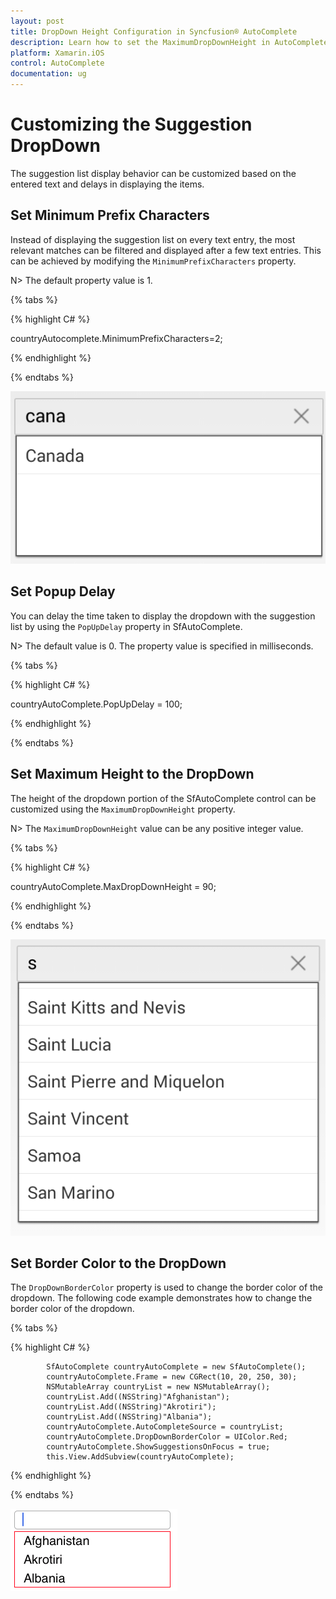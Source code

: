 ```yaml
---
layout: post
title: DropDown Height Configuration in Syncfusion® AutoComplete
description: Learn how to set the MaximumDropDownHeight in AutoComplete control to customize the dropdown suggestion display.
platform: Xamarin.iOS
control: AutoComplete
documentation: ug
---
```


# Customizing the Suggestion DropDown

The suggestion list display behavior can be customized based on the entered text and delays in displaying the items.

## Set Minimum Prefix Characters

Instead of displaying the suggestion list on every text entry, the most relevant matches can be filtered and displayed after a few text entries. This can be achieved by modifying the `MinimumPrefixCharacters` property.

N> The default property value is 1.

{% tabs %}

{% highlight C# %}

countryAutocomplete.MinimumPrefixCharacters=2;

{% endhighlight %}

{% endtabs %}

![Minimum prefix character](images/minimumprefixcharacter.png)


## Set Popup Delay

You can delay the time taken to display the dropdown with the suggestion list by using the `PopUpDelay` property in SfAutoComplete.

N> The default value is 0. The property value is specified in milliseconds.

{% tabs %}

{% highlight C# %}

countryAutoComplete.PopUpDelay = 100;

{% endhighlight %}

{% endtabs %}


## Set Maximum Height to the DropDown

The height of the dropdown portion of the SfAutoComplete control can be customized using the `MaximumDropDownHeight` property.

N> The `MaximumDropDownHeight` value can be any positive integer value.

{% tabs %}

{% highlight C# %}

countryAutoComplete.MaxDropDownHeight = 90;

{% endhighlight %}

{% endtabs %}

![Maximum drop down height](images/maximumdropdownheight.png)

## Set Border Color to the DropDown

The `DropDownBorderColor` property is used to change the border color of the dropdown. The following code example demonstrates how to change the border color of the dropdown.

{% tabs %}

{% highlight C# %}

            SfAutoComplete countryAutoComplete = new SfAutoComplete();
            countryAutoComplete.Frame = new CGRect(10, 20, 250, 30);
            NSMutableArray countryList = new NSMutableArray();
            countryList.Add((NSString)"Afghanistan");
            countryList.Add((NSString)"Akrotiri");
            countryList.Add((NSString)"Albania");
            countryAutoComplete.AutoCompleteSource = countryList;
            countryAutoComplete.DropDownBorderColor = UIColor.Red;
            countryAutoComplete.ShowSuggestionsOnFocus = true;
            this.View.AddSubview(countryAutoComplete);

{% endhighlight %}

{% endtabs %}

![Drop down border color](images/drop-down-border-color.png)
